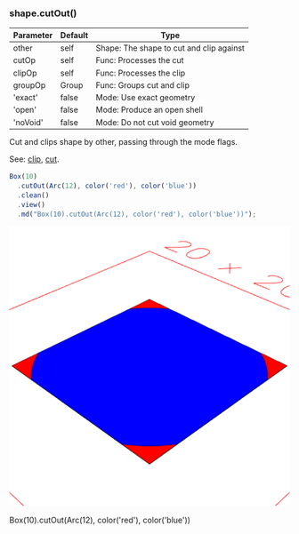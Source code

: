 ### shape.cutOut()
Parameter|Default|Type
---|---|---
|other|self|Shape: The shape to cut and clip against
|cutOp|self|Func: Processes the cut
|clipOp|self|Func: Processes the clip
|groupOp|Group|Func: Groups cut and clip
|'exact'|false|Mode: Use exact geometry
|'open'|false|Mode: Produce an open shell
|'noVoid'|false|Mode: Do not cut void geometry

Cut and clips shape by other, passing through the mode flags.

See: [clip](#https://raw.githubusercontent.com/jsxcad/JSxCAD/master/nb/api/cut.nb), [cut](#https://raw.githubusercontent.com/jsxcad/JSxCAD/master/nb/api/cut.nb).

```JavaScript
Box(10)
  .cutOut(Arc(12), color('red'), color('blue'))
  .clean()
  .view()
  .md("Box(10).cutOut(Arc(12), color('red'), color('blue'))");
```

![Image](cutOut.md.0.png)

Box(10).cutOut(Arc(12), color('red'), color('blue'))
